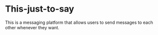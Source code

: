# This-just-to-say

This is a messaging platform that allows users to send messages to each other whenever they want. 

